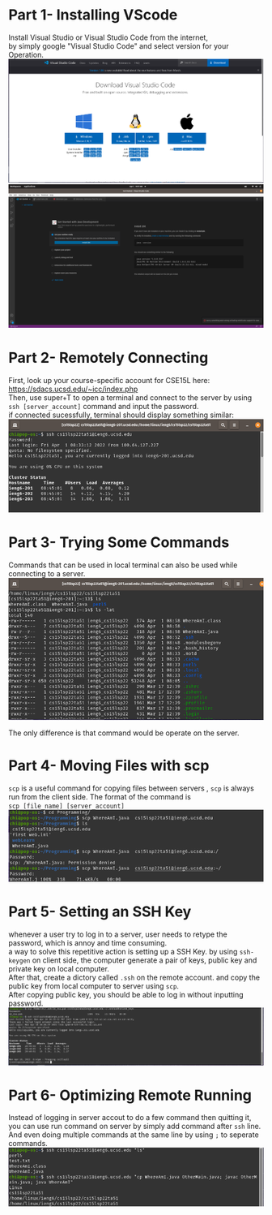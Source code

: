 # Part 1- Installing VScode

Install Visual Studio or Visual Studio Code from the internet,
<br> by simply google "Visual Studio Code" and select version for your Operation.
![pic1](installVS.png)
![pic1](insideVsCode.png)

# Part 2- Remotely Connecting
First, look up your course-specific account for CSE15L here:<br>
https://sdacs.ucsd.edu/~icc/index.php<br>
Then, use super+T to open a terminal and connect to the server by using `ssh [server_account]` command and input the password.<br>
if connected sucessfully, terminal should display something similar:
![ssh](ssh.png)  

# Part 3- Trying Some Commands
Commands that can be used in local terminal can also be used while connecting to a server.
![command](command.png)

The only difference is that command would be operate on the server.

# Part 4- Moving Files with scp
`scp` is a useful command for copying files between servers , `scp` is always run from the client side. The format of the command is <br>
`scp [file_name] [server_account]`
![scp](scp.png)

# Part 5- Setting an SSH Key
whenever a user try to log in to a server, user needs to retype the password, which is annoy and time consuming.<br>
a way to solve this repetitive action is setting up a SSH Key.
by using `ssh-keygen` on client side, the computer generate a pair of keys, public key and private key on local computer.
<br> After that, create a dictory called `.ssh` on the remote account.
and copy the public key from local computer to server using `scp`.
<br>After copying public key, you should be able to log in without inputting password.
![sshkey1](sshkery1.png)

# Part 6- Optimizing Remote Running
Instead of logging in server accout to do a few command then quitting it, you can use run command on server by simply add command after `ssh` line.
And even doing multiple commands at the same line by using `;` to seperate commands.
![ple](ple.png)

